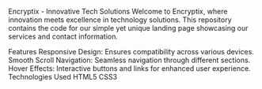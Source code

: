 Encryptix - Innovative Tech Solutions
Welcome to Encryptix, where innovation meets excellence in technology solutions. This repository contains the code for our simple yet unique landing page showcasing our services and contact information.

Features
Responsive Design: Ensures compatibility across various devices.
Smooth Scroll Navigation: Seamless navigation through different sections.
Hover Effects: Interactive buttons and links for enhanced user experience.
Technologies Used
HTML5
CSS3
